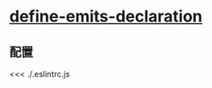 # [define-emits-declaration](https://eslint.vuejs.org/rules/define-emits-declaration.html)

## 配置

<<< ./.eslintrc.js
